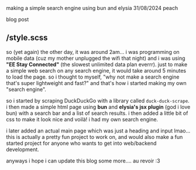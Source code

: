 <meta>
  <title>making a "search engine"!</title>
  <description>making a simple search engine using bun and elysia</description>
  <date>31/08/2024</date>
  <color>peach</color>

  <type>blog post</type>

  <use-style>/style.scss</use-style>
</meta>
---

so (yet again) the other day, it was around 2am... i was programming on mobile data (cuz my mother unplugged the wifi that night) and i was using **"EE Stay Connected"** (the slowest unlimited data plan everrr). just to make a simple web search on any search engine, it would take around 5 minutes to load the page. so i thought to myself, "why not make a search engine that's super lightweight and fast?" and that's how i started making my own "search engine".

so i started by scraping DuckDuckGo with a library called `duck-duck-scrape`. i then made a simple html page using **bun** and **elysia's jsx plugin** (god i love bun) with a search bar and a list of search results. i then added a little bit of css to make it look nice and voilà! i had my own search engine.

i later added an actual main page which was just a heading and input lmao... this is actually a pretty fun project to work on, and would also make a fun started project for anyone who wants to get into web/backend development.

anyways i hope i can update this blog some more.... au revoir :3